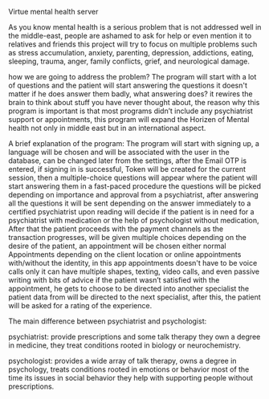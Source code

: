 Virtue mental health server

As you know mental health is a serious problem that is not addressed well in the middle-east, people are ashamed to ask for help or even mention it to relatives and friends this project will try to focus on multiple problems such as stress accumulation, anxiety, parenting, depression, addictions, eating, sleeping, trauma, anger, family conflicts, grief, and neurological damage.
 
how we are going to address the problem?
The program will start with a lot of questions and the patient will start answering the questions it doesn't matter if he does answer them badly, what answering does? it rewires the brain to think about stuff you have never thought about, the reason why this program is important is that most programs didn’t include any psychiatrist support or appointments, this program will expand the Horizen of Mental health not only in middle east but in an international aspect.

A brief explanation of the program: 
The program will start with signing up, a language will be chosen and will be associated with the user in the database, can be changed later from the settings, after the Email OTP is entered, if signing in is successful, Token will be created for the current session, then a multiple-choice questions will appear where the patient will start answering them in a fast-paced procedure the questions will be picked depending on importance and approval from a psychiatrist, after answering all the questions it will be sent depending on the answer immediately to a certified psychiatrist upon reading will decide if the patient is in need for a psychiatrist with medication or the help of psychologist without medication, After that the patient proceeds with the payment channels as the transaction progresses, will be given multiple choices depending on the desire of the patient, an appointment will be chosen either normal Appointments depending on the client location or online appointments with/without the identity, in this app appointments doesn't have to be voice calls only it can have multiple shapes, texting, video calls, and even passive writing with bits of advice if the patient wasn’t satisfied with the appointment, he gets to choose to be directed into another specialist the patient data from will be directed to the next specialist, after this, the patient will be asked for a rating of the experience.

The main difference between psychiatrist and psychologist:

psychiatrist: provide prescriptions and some talk therapy they own a degree in medicine, they treat conditions rooted in biology or neurochemistry.

psychologist: provides a wide array of talk therapy, owns a degree in psychology, treats conditions rooted in emotions or behavior most of the time its issues in social behavior they help with supporting people without prescriptions.

